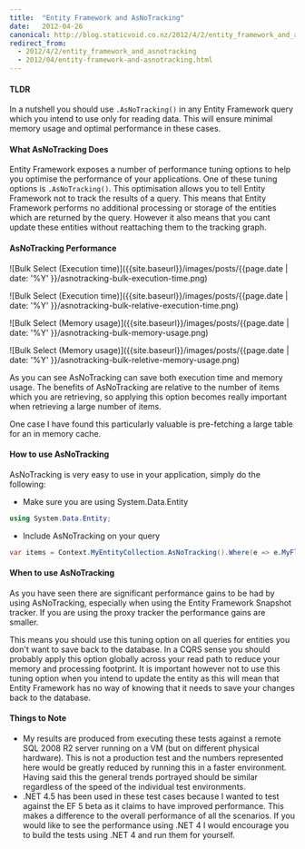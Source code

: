 ```yaml
---
title:  "Entity Framework and AsNoTracking"
date:   2012-04-26
canonical: http://blog.staticvoid.co.nz/2012/4/2/entity_framework_and_asnotracking
redirect_from:
  - 2012/4/2/entity_framework_and_asnotracking
  - 2012/04/entity-framework-and-asnotracking.html
---
```

#### TLDR
In a nutshell you should use `.AsNoTracking()` in any Entity Framework query which you intend to use only for reading data. This will ensure minimal memory usage and optimal performance in these cases.

#### What AsNoTracking Does
Entity Framework exposes a number of  performance tuning options to help you optimise the performance of your applications. One of these tuning options is `.AsNoTracking()`. This optimisation allows you to tell Entity Framework not to track the results of a query. This means that Entity Framework performs no additional processing or storage of the entities which are returned by the query. However it also means that you cant update these entities without reattaching them to the tracking graph.

#### AsNoTracking Performance

![Bulk Select (Execution time)]({{site.baseurl}}/images/posts/{{page.date | date: '%Y' }}/asnotracking-bulk-execution-time.png)

![Bulk Select (Execution time)]({{site.baseurl}}/images/posts/{{page.date | date: '%Y' }}/asnotracking-bulk-relative-execution-time.png)

![Bulk Select (Memory usage)]({{site.baseurl}}/images/posts/{{page.date | date: '%Y' }}/asnotracking-bulk-memory-usage.png)

![Bulk Select (Memory usage)]({{site.baseurl}}/images/posts/{{page.date | date: '%Y' }}/asnotracking-bulk-reletive-memory-usage.png)

As you can see AsNoTracking can save both execution time and memory usage. The benefits of AsNoTracking are relative to the number of items which you are retrieving, so applying this option becomes really important when retrieving a large number of items.

One case I have found this particularly valuable is pre-fetching a large table for an in memory cache.

#### How to use AsNoTracking

AsNoTracking is very easy to use in your application, simply do the following:

 - Make sure you are using System.Data.Entity
 ``` csharp
 using System.Data.Entity;
 ```
 - Include AsNoTracking on your query
 ``` csharp
 var items = Context.MyEntityCollection.AsNoTracking().Where(e => e.MyFlag);
 ```

#### When to use AsNoTracking

As you have seen there are significant performance gains to be had by using AsNoTracking, especially when using the Entity Framework Snapshot tracker. If you are using the proxy tracker the performance gains are smaller.

This means you should use this tuning option on all queries for entities you don't want to save back to the database. In a CQRS sense you should probably apply this option globally across your read path to reduce your memory and processing footprint.
It is important however not to use this tuning option when you intend to update the entity as this will mean that Entity Framework has no way of knowing that it needs to save your changes back to the database.

#### Things to Note

 - My results are produced from executing these tests against a remote SQL 2008 R2 server running on a VM (but on different physical hardware). This is not a production test and the numbers represented here would be greatly reduced by running this in a faster environment. Having said this the general trends portrayed should be similar regardless of the speed of the individual test environments.
 - .NET 4.5 has been used in these test cases because I wanted to test against the EF 5 beta as it claims to have improved performance. This makes a difference to the overall performance of all the scenarios. If you would like to see the performance using .NET 4 I would encourage you to build the tests using .NET 4 and run them for yourself.
